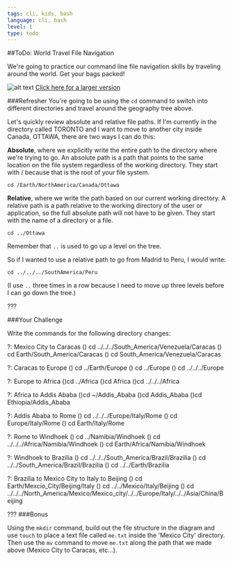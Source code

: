 ```yaml
---
tags: cli, kids, bash
language: cli, bash
level: 1
type: todo
---
```


##ToDo: World Travel File Navigation

We're going to practice our command line file navigation skills by traveling around the world. Get your bags packed!

![alt text](http://www.gliffy.com/go/publish/image/6025639/L.png "Countries Tree")
[Click here for a larger version](https://camo.githubusercontent.com/508535c0e81338f8d74168b9d04b272ef487661b/687474703a2f2f7777772e676c696666792e636f6d2f676f2f7075626c6973682f696d6167652f363032353633392f4c2e706e67)

###Refresher
You're going to be using the `cd` command to switch into different directories and travel around the geography tree above. 

Let's quickly review absolute and relative file paths. If I'm currently in the directory called TORONTO and I want to move to another city inside Canada, OTTAWA, there are two ways I can do this:

**Absolute**, where we explicitly write the entire path to the directory where we're trying to go. An absolute path is a path that points to the same location on the file system regardless of the working directory. They start with / because that is the root of your file system.
```
cd /Earth/NorthAmerica/Canada/Ottawa
```

**Relative**, where we write the path based on our current working directory. A relative path is a path relative to the working directory of the user or application, so the full absolute path will not have to be given. They start with the name of a directory or a file.
```
cd ../Ottawa
```
Remember that `..` is used to go up a level on the tree.

So if I wanted to use a relative path to go from Madrid to Peru, I would write:
```
cd ../../../SouthAmerica/Peru
```
(I use `..` three times in a row because I need to move up three levels before I can go down the tree.)

???

###Your Challenge

Write the commands for the following directory changes:

?: Mexico City to Caracas
() cd ../../../South_America/Venezuela/Caracas
() cd Earth/South_America/Caracas
() cd South_America/Venezuela/Caracas

?: Caracas to Europe
() cd ../Earth/Europe
() cd ../Europe
() cd ../../../Europe

?: Europe to Africa
()cd ../Africa
()cd Africa
()cd ../../../Africa

?: Africa to Addis Ababa
()cd ~/Addis_Ababa
()cd Addis_Ababa
()cd Ethiopia/Addis_Ababa

?: Addis Ababa to Rome
() cd ../../../Europe/Italy/Rome
() cd Europe/Italy/Rome
() cd Earth/Italy/Rome

?: Rome to Windhoek
() cd ../Namibia/Windhoek
() cd ../../../Africa/Namibia/Windhoek
() cd Earth/Africa/Namibia/Windhoek

?: Windhoek to Brazilia
() cd ../../../South_America/Brazil/Brazilia
() cd ../../South_America/Brazil/Brazilia
() cd ../../Earth/Brazilia

?: Brazilia to Mexico City to Italy to Beijing
() cd Earth/Mexcio_City/Beijing/Italy
() cd ../../Mexico/Italy/Beijing
() cd ../../../North_America/Mexico/Mexico_city/../../Europe/Italy/../../Asia/China/Beijing

???
###Bonus

Using the `mkdir` command, build out the file structure in the diagram and use `touch` to place a text file called `me.txt` inside the 'Mexico City' directory. Then use the `mv` command to move `me.txt` along the path that we made above (Mexico City to Caracas, etc...).
